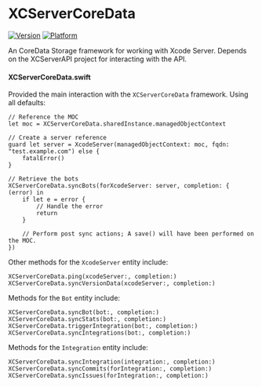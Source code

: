 # XCServerCoreData
[![Version](https://img.shields.io/cocoapods/v/XCServerCoreData.svg?style=flat)](http://cocoadocs.org/docsets/XCServerCoreData)
[![Platform](https://img.shields.io/cocoapods/p/XCServerCoreData.svg?style=flat)](http://cocoadocs.org/docsets/XCServerCoreData)

An CoreData Storage framework for working with Xcode Server.
Depends on the XCServerAPI project for interacting with the API.

#### XCServerCoreData.swift

Provided the main interaction with the `XCServerCoreData` framework.
Using all defaults:

    // Reference the MOC
    let moc = XCServerCoreData.sharedInstance.managedObjectContext
    
    // Create a server reference
    guard let server = XcodeServer(managedObjectContext: moc, fqdn: "test.example.com") else {
        fatalError()
    }
    
    // Retrieve the bots
    XCServerCoreData.syncBots(forXcodeServer: server, completion: { (error) in
        if let e = error {
            // Handle the error
            return
        }
        
        // Perform post sync actions; A save() will have been performed on the MOC.
    })
    
Other methods for the `XcodeServer` entity include:

    XCServerCoreData.ping(xcodeServer:, completion:)
    XCServerCoreData.syncVersionData(xcodeServer:, completion:)

Methods for the `Bot` entity include:

    XCServerCoreData.syncBot(bot:, completion:)
    XCServerCoreData.syncStats(bot:, completion:)
    XCServerCoreData.triggerIntegration(bot:, completion:)
    XCServerCoreData.syncIntegrations(bot:, completion:)

Methods for the `Integration` entity include:

    XCServerCoreData.syncIntegration(integration:, completion:)
    XCServerCoreData.syncCommits(forIntegration:, completion:)
    XCServerCoreData.syncIssues(forIntegration:, completion:)

